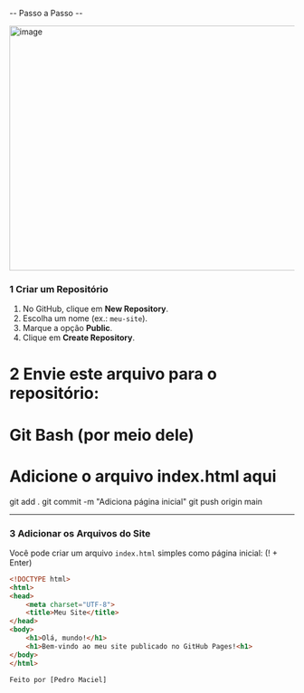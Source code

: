 --  Passo a Passo  -- 

<img width="770" height="433" alt="image" src="https://github.com/user-attachments/assets/2432013c-62d9-40e9-a226-e0fcd78818fc" />


### 1️ Criar um Repositório
1. No GitHub, clique em **New Repository**.
2. Escolha um nome (ex.: `meu-site`).
3. Marque a opção **Public**.
4. Clique em **Create Repository**.

# 2 Envie este arquivo para o repositório:

# Git Bash (por meio dele)
# Adicione o arquivo index.html aqui
git add .
git commit -m "Adiciona página inicial"
git push origin main


---

### 3 Adicionar os Arquivos do Site
Você pode criar um arquivo `index.html` simples como página inicial: (! + Enter)
```html
<!DOCTYPE html>
<html>
<head>
    <meta charset="UTF-8">
    <title>Meu Site</title>
</head>
<body>
    <h1>Olá, mundo!</h1>
    <h1>Bem-vindo ao meu site publicado no GitHub Pages!<h1>
</body>
</html>  

Feito por [Pedro Maciel]


